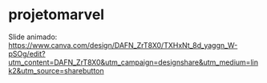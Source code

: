 # projetomarvel

Slide animado: https://www.canva.com/design/DAFN_ZrT8X0/TXHxNt_8d_yaggn_W-pSOg/edit?utm_content=DAFN_ZrT8X0&utm_campaign=designshare&utm_medium=link2&utm_source=sharebutton
